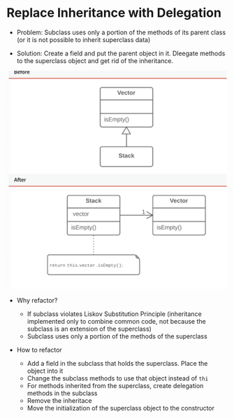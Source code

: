 # Replace Inheritance with Delegation

- Problem: Subclass uses only a portion of the methods of its parent class (or it is not possible to inherit superclass data)

- Solution: Create a field and put the parent object in it. Dleegate methods to the superclass object and get rid of the inheritance.

![alt text](image.png)

- Why refactor?
  - If subclass violates Liskov Substitution Principle (inheritance implemented only to combine common code, not because the subclass is an extension of the superclass)
  - Subclass uses only a portion of the methods of the superclass

- How to refactor
  - Add a field in the subclass that holds the superclass. Place the object into it
  - Change the subclass methods to use that object instead of `thi`
  - For methods inherited from the superclass, create delegation methods in the subclass
  - Remove the inheritace
  - Move the initialization of the superclass object to the constructor